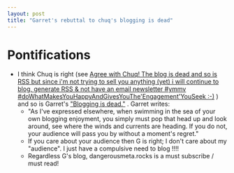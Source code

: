 ```yaml
---
layout: post
title: "Garret's rebuttal to chuq's blogging is dead"
---
```


# Pontifications

* I think Chuq is right (see [Agree with Chuq! The blog is dead and so is RSS  but since i'm not trying to sell you anything (yet) i will continue to  blog, generate RSS & not have an email newsletter #ymmv  #doWhatMakesYouHappyAndGivesYouThe'Engagement'YouSeek :-)](http://rolandtanglao.com/2020/04/07/p1-blogs-and-rss-are-dead-but-since-nothing-to-sell-no-email-newsletter/) ) and so is Garret's ["Blogging is dead."](https://dangerousmeta.rocks/blog/2020/4/10/blogging-is-dead) . Garret writes: 
  * "As I've expressed elsewhere, when swimming in the sea of your own  blogging enjoyment, you simply must pop that head up and look around,  see where the winds and currents are heading. If you do not, your  audience will pass you by without a moment's regret."
  * If you care about your audience then G is right; I don't care about my "audience". I just have a compulsive need to blog !!!!
  * Regardless G's blog, dangerousmeta.rocks is a must subscribe / must read!